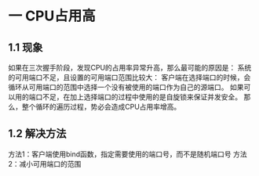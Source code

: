 # 一 CPU占用高
## 1.1 现象
 如果在三次握手阶段，发现CPU的占用率异常升高，那么最可能的原因是：
 系统的可用端口不足，且设置的可用端口范围比较大：
 客户端在选择端口的时候，会循环从可用端口的范围中选择一个没有被使用的端口作为自己的源端口。
 如果可以用的端口不足，在加上选择端口的过程中使用的是自旋锁来保证并发安全。
 那么，整个循环的遍历过程，势必会造成CPU占用率增高。
## 1.2 解决方法
  方法1：客户端使用bind函数，指定需要使用的端口号，而不是随机端口号
  方法2：减小可用端口的范围